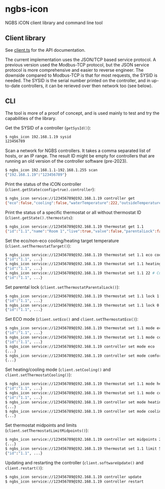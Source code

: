 # ngbs-icon

NGBS iCON client library and command line tool

## Client library

See [client.ts](src/client.ts) for the API documentation.

The current implementation uses the JSON/TCP based service protocol. A previous version used the Modbus-TCP protocol, but the JSON service protocol is more comprehensive and easier to reverse engineer. The downside compared to Modbus-TCP is that for most requests, the SYSID is needed. The SYSID is the serial number printed on the controller, and in up-to-date controllers, it can be rerieved over then network too (see below).

## CLI

The tool is more of a proof of concept, and is used mainly to test and try the capabilities of the library.

Get the SYSID of a controller (`getSysId()`):

```bash
$ ngbs_icon 192.168.1.19 sysid
123456789
```

Scan a network for NGBS controllers. It takes a comma separated list of hosts, or an IP range. The result ID
might be empty for controllers that are running an old version of the controller software (pre-2023).

```bash
$ ngbs_icon 192.168.1.1-192.168.1.255 scan
{"192.168.1.19":"123456789"}
```

Print the status of the iCON controller (`client.getState(config=true).controller`):

```bash
$ ngbs_icon service://123456789@192.168.1.19 controller get
{"eco":false,"cooling":false,"waterTemperature":222,"outsideTemperature":222,"midpoints":{"heating":23,"cooling":23,"ecoHeating":20,"ecoCooling":26},"firmwareVersion":1079,"configVersion":"20230110173134","timezone":"UTC","uptime":21,"config":{"name":"Test Controller","mixingValve":0,"thermostatHysteresis":0.5}}
```

 Print the status of a specific thermostat or all without thermostat ID (`client.getState().thermostats`):

```bash
$ ngbs_icon service://123456789@192.168.1.19 thermostat get 1.1
{"id":"1.1","name":"Room 1","live":true,"valve":false,"parentalLock":false,"eco":false,"ecoFollowsMaster":true,"cooling":false,"temperature":24.4,"humidity":38.2,"dew":10.2,"dewProtection":false,"frost":false,"target":23.5,"targets":{"heating":23.5,"cooling":27,"ecoHeating":18,"ecoCooling":27},"floorHeatingOffset":1,"floorCoolingOffset":0,"limit":5}
```

Set the eco/non-eco cooling/heating target temperature (`client.setThermostatTarget()`):

```bash
$ ngbs_icon service://123456789@192.168.1.19 thermostat set 1.1 eco cooling 24 # ECO heating
{"id":"1.1", ...}
$ ngbs_icon service://123456789@192.168.1.19 thermostat set 1.1 heating 23 # Comfort heating
{"id":"1.1", ...}
$ ngbs_icon service://123456789@192.168.1.19 thermostat set 1.1 22 # Current mode
{"id":"1.1", ...}
```

Set parental lock (`client.setThermostatParentalLock()`):

```bash
$ ngbs_icon service://123456789@192.168.1.19 thermostat set 1.1 lock 1
{"id":"1.1", ...}
$ ngbs_icon service://123456789@192.168.1.19 thermostat set 1.1 lock 0
{"id":"1.1", ...}
```

Set ECO mode (`client.setEco()` and `client.setThermostatEco()`):

```bash
$ ngbs_icon service://123456789@192.168.1.19 thermostat set 1.1 mode eco
{"id":"1.1", ...}
$ ngbs_icon service://123456789@192.168.1.19 thermostat set 1.1 mode comfort
{"id":"1.1", ...}
$ ngbs_icon service://123456789@192.168.1.19 controller set mode eco
{...}
$ ngbs_icon service://123456789@192.168.1.19 controller set mode comfort
{...}
```

Set heating/cooling mode (`client.setCooling()` and `client.setThermostatCooling()`):

```bash
$ ngbs_icon service://123456789@192.168.1.19 thermostat set 1.1 mode heating
{"id":"1.1", ...}
$ ngbs_icon service://123456789@192.168.1.19 thermostat set 1.1 mode cooling
{"id":"1.1", ...}
$ ngbs_icon service://123456789@192.168.1.19 controller set mode heating
{...}
$ ngbs_icon service://123456789@192.168.1.19 controller set mode cooling
{...}
```

Set thermostat midpoints and limits (`client.setThermostatLimitMidpoints()`):

```bash
$ ngbs_icon service://123456789@192.168.1.19 controller set midpoints 24 3 3
{...}
$ ngbs_icon service://123456789@192.168.1.19 thermostat set 1.1 limit 5
{"id":"1.1", ...}
```

Updating and restarting the controller (`client.softwareUpdate()` and `client.restart()`):

```bash
$ ngbs_icon service://123456789@192.168.1.19 controller update
$ ngbs_icon service://123456789@192.168.1.19 controller restart
```
